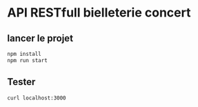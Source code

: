 # API RESTfull bielleterie concert

## lancer le projet

```bash
npm install
npm run start

```

## Tester

````bash
curl localhost:3000
````